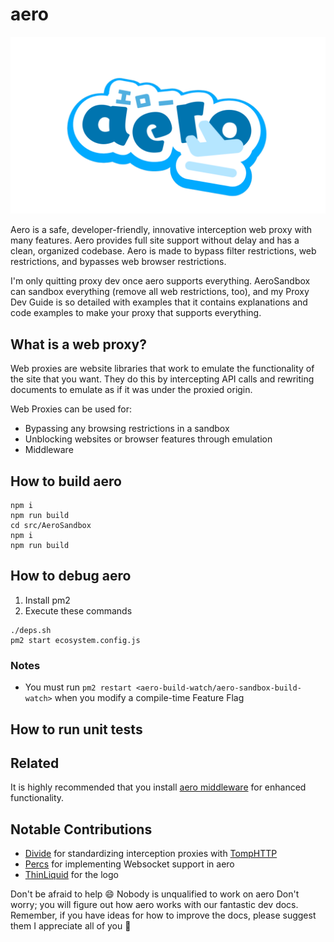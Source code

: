 # aero

![aero logo](./aero.webp)

Aero is a safe, developer-friendly, innovative interception web proxy with many features. Aero provides full site support without delay and has a clean, organized codebase. Aero is made to bypass filter restrictions, web restrictions, and bypasses web browser restrictions.

I'm only quitting proxy dev once aero supports everything. AeroSandbox can sandbox everything (remove all web restrictions, too), and my Proxy Dev Guide is so detailed with examples that it contains explanations and code examples to make your proxy that supports everything.

## What is a web proxy?

Web proxies are website libraries that work to emulate the functionality of the site that you want. They do this by intercepting API calls and rewriting documents to emulate as if it was under the proxied origin.

Web Proxies can be used for:

- Bypassing any browsing restrictions in a sandbox
- Unblocking websites or browser features through emulation
- Middleware

## How to build aero

```
npm i
npm run build
cd src/AeroSandbox
npm i
npm run build
```

## How to debug aero

1. Install pm2
2. Execute these commands

  ```
  ./deps.sh
  pm2 start ecosystem.config.js
  ```

### Notes

* You must run `pm2 restart <aero-build-watch/aero-sandbox-build-watch>` when you modify a compile-time Feature Flag

## How to run unit tests

## Related

It is highly recommended that you install [aero middleware](https://github.com/VyperGroup/proxy-middleware) for enhanced functionality.

## Notable Contributions

- [Divide](https://github.com/e9x) for standardizing interception proxies with [TompHTTP](https://github.com/tomphttp/bare-server-node)
- [Percs](https://github.com/Percslol) for implementing Websocket support in aero
- [ThinLiquid](https://github.com/ThinLiquid) for the logo

Don't be afraid to help 😄
Nobody is unqualified to work on aero
Don't worry; you will figure out how aero works with our fantastic dev docs. Remember, if you have ideas for how to improve the docs, please suggest them
I appreciate all of you 💖
